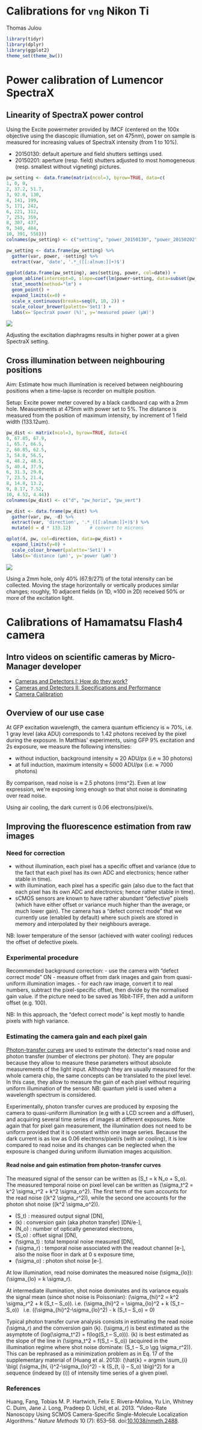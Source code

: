 Calibrations for `vng` Nikon Ti
================
Thomas Julou

``` r
library(tidyr)
library(dplyr)
library(ggplot2)
theme_set(theme_bw())
```

Power calibration of Lumencor SpectraX
======================================

Linearity of SpectraX power control
-----------------------------------

Using the Excite powermeter provided by IMCF (centered on the 100x objective using the diascopic illumiation, set on 475nm), power on sample is measured for increasing values of SpectraX intensity (from 1 to 10%).

-   20150130: default aperture and field shutters settings used.
-   20150201: aperture (resp. field) shutters adjusted to most homogeneous (resp. smallest without vigneting) pictures.

``` r
pw_setting <- data.frame(matrix(ncol=3, byrow=TRUE, data=c(
1, 0, 0,
2, 37.2, 51.7,
3, 92.0, 130,
4, 141, 199,
5, 171, 242,
6, 221, 312, 
7, 253, 359,
8, 307, 437,
9, 340, 484, 
10, 391, 558)))
colnames(pw_setting) <- c("setting", "power_20150130", "power_20150202")

pw_setting <- data.frame(pw_setting) %>% 
  gather(var, power, -setting) %>%
  extract(var, 'date', '.*_([[:alnum:]]+)$')
  
ggplot(data.frame(pw_setting), aes(setting, power, col=date)) +
  geom_abline(intercept=0, slope=coef(lm(power~setting, data=subset(pw_setting, date=="20150202")))[2]) +
  stat_smooth(method="lm") +
  geom_point() +
  expand_limits(x=0) +
  scale_x_continuous(breaks=seq(0, 10, 2)) +
  scale_colour_brewer(palette='Set1') +
  labs(x='SpectraX power (%)', y='measured power (µW)')
```

![](NikonTi_calibrations_files/figure-markdown_github/unnamed-chunk-2-1.png)

Adjusting the excitation diaphragms results in higher power at a given SpectraX setting.

Cross illumination between neighbouring positions
-------------------------------------------------

Aim: Estimate how much illumination is received between neighbouring positions when a time-lapse is recorder on multiple position.

Setup: Excite power meter covered by a black cardboard cap with a 2mm hole.
Measurements at 475nm with power set to 5%.
The distance is measured from the position of maximum intensity, by increment of 1 field width (133.12um).

``` r
pw_dist <- matrix(ncol=3, byrow=TRUE, data=c(
0, 67.85, 67.9,
1, 65.7, 66.5,
2, 60.85, 62.5,
3, 54.8, 56.5,
4, 48.2, 48.5,
5, 40.4, 37.9,
6, 31.3, 29.0,
7, 23.5, 21.4,
8, 14.8, 13.2,
9, 8.17, 7.52,
10, 4.52, 4.44))
colnames(pw_dist) <- c("d", "pw_horiz", "pw_vert")

pw_dist <- data.frame(pw_dist) %>% 
  gather(var, pw, -d) %>%
  extract(var, 'direction', '.*_([[:alnum:]]+)$') %>%
  mutate(d = d * 133.12)       # convert to microns

qplot(d, pw, col=direction, data=pw_dist) +
  expand_limits(y=0) +
  scale_colour_brewer(palette='Set1') +
  labs(x='distance (µm)', y='power (µW)')
```

![](NikonTi_calibrations_files/figure-markdown_github/unnamed-chunk-3-1.png)

Using a 2mm hole, only 40% (67.9/271) of the total intensity can be collected. Moving the stage horizontally or vertically produces similar changes; roughly, 10 adjacent fields (in 1D, ≈100 in 2D) received 50% or more of the excitation light.

Calibrations of Hamamatsu Flash4 camera
=======================================

Intro videos on scientific cameras by Micro-Manager developer
-------------------------------------------------------------

-   [Cameras and Detectors I: How do they work?](http://www.ibiology.org/ibioeducation/taking-courses/cameras-and-detectors-i-how-do-they-work.html)
-   [Cameras and Detectors II: Specifications and Performance](http://www.ibiology.org/ibioeducation/taking-courses/cameras-and-detectors-ii-specifications-and-performance.html)
-   [Camera Calibration](http://www.ibiology.org/ibioeducation/taking-courses/camera-calibration.html)

Overview of our use case
------------------------

At GFP excitation wavelength, the camera quantum efficiency is ≈ 70%, i.e. 1 gray level (aka ADU) corresponds to 1.42 photons received by the pixel during the exposure. In Matthias' experiments, using GFP 9% excitation and 2s exposure, we measure the following intensities:

-   without induction, background intensity ≈ 20 ADU/px (i.e ≈ 30 photons)
-   at full induction, maximum intensity ≈ 5000 ADU/px (i.e. ≈ 7000 photons)

By comparison, read noise is ≈ 2.5 photons (rms^2). Even at low expression, we're exposing long enough so that shot noise is dominating over read noise.

Using air cooling, the dark current is 0.06 electrons/pixel/s.

Improving the fluorescence estimation from raw images
-----------------------------------------------------

### Need for correction

-   without illumination, each pixel has a specific offset and variance (due to the fact that each pixel has its own ADC and electronics; hence rather stable in time).
-   with illumination, each pixel has a specific gain (also due to the fact that each pixel has its own ADC and electronics; hence rather stable in time).
-   sCMOS sensors are known to have rather abundant “defective” pixels (which have either offset or variance much higher than the average, or much lower gain). The camera has a “defect correct mode” that we currently use (enabled by default) where such pixels are stored in memory and interpolated by their neighbours average.

NB: lower temperature of the sensor (achieved with water cooling) reduces the offset of defective pixels.

### Experimental procedure

Recommended background correction: - use the camera with “defect correct mode” ON - measure offset from dark images and gain from quasi-uniform illumination images. - for each raw image, convert it to real numbers, subtract the pixel-specific offset, then divide by the normalised gain value. if the picture need to be saved as 16bit-TIFF, then add a uniform offset (e.g. 100).

NB: In this approach, the “defect correct mode” is kept mostly to handle pixels with high variance.

### Estimating the camera gain and each pixel gain

[Photon-transfer curves](http://harvestimaging.com/blog/?p=1034) are used to estimate the detector's read noise and photon transfer (number of electrons per photon). They are popular because they allow to measure these parameters without absolute measurements of the light input. Although they are usually measured for the whole camera chip, the same concepts can be translated to the pixel level. In this case, they allow to measure the gain of each pixel without requiring uniform illumination of the sensor.
NB: quantum yield is used when a wavelength spectrum is considered.

Experimentally, photon transfer curves are produced by exposing the camera to quasi-uniform illumination (e.g with a LCD screen and a diffuser), and acquiring several time series of images at different exposures. Note again that for pixel gain measurement, the illumination does not need to be uniform provided that it is constant within one image series. Because the dark current is as low as 0.06 electrons/pixel/s (with air cooling), it is low compared to read noise and its changes can be neglected when the exposure is changed during uniform illumiation images acquisition.

#### Read noise and gain estimation from photon-transfer curves

The measured signal of the sensor can be written as \(S_t = k N_o + S_o\). The measured temporal noise on pixel level can be written as \(\sigma_t^2 = k^2 \sigma_r^2 + k^2 \sigma_o^2\). The first term of the sum accounts for the read noise (\(k^2 \sigma_r^2\)), while the second one accounts for the photon shot noise (\(k^2 \sigma_o^2\)).

-   \(S_t\) : measured output signal \[DN\],
-   \(k\) : conversion gain (aka photon transfer) \[DN/e-\],
-   \(N_o\) : number of optically generated electrons,
-   \(S_o\) : offset signal \[DN\],
-   \(\sigma_t\) : total temporal noise measured \[DN\],
-   \(\sigma_r\) : temporal noise associated with the readout channel \[e-\], also the noise floor in dark at 0 s exposure time,
-   \(\sigma_o\) : photon shot noise \[e-\].

At low illumination, read noise dominates the measured noise \(\sigma_{lo}\): \(\sigma_{lo} = k \sigma_r\).

At intermediate illumination, shot noise dominates and its variance equals the signal mean (since shot noise is Poissonian): \(\sigma_{hi}^2 = k^2 \sigma_r^2 + k (S_t – S_o)\).
 i.e. \(\sigma_{hi}^2 = \sigma_{lo}^2 + k (S_t – S_o)\)   i.e. \((\sigma_{hi}^2-\sigma_{lo}^2) - k (S_t – S_o) = 0\)

Typical photon transfer curve analysis consists in estimating the read noise \(\sigma_r\) and the conversion gain \(k\). \(\sigma_r\) is best estimated as the asymptote of \(log(\sigma_t^2) = f(log(S_t – S_o))\). \(k\) is best estimated as the slope of the line in \(\sigma_t^2 = f(S_t – S_o)\) (acquired in the illumination regime where shot noise dominate: \(S_t – S_o \gg \sigma_r^2\)). This can be rephrased as a minimization problem as in Eq. 17 of the supplementary material of (Huang et al. 2013): \(\hat{k} = argmin \sum_{i} \big( (\sigma_{hi, i}^2-\sigma_{lo}^2) - k (S_{t, i} – S_o) \big)^2\) for a sequence (indexed by \(i\)) of intensity time series of a given pixel.

### References

<!-- bibliography is automatically put at the end -->
Huang, Fang, Tobias M. P. Hartwich, Felix E. Rivera-Molina, Yu Lin, Whitney C. Duim, Jane J. Long, Pradeep D. Uchil, et al. 2013. “Video-Rate Nanoscopy Using SCMOS Camera-Specific Single-Molecule Localization Algorithms.” *Nature Methods* 10 (7): 653–58. doi:[10.1038/nmeth.2488](https://doi.org/10.1038/nmeth.2488).
